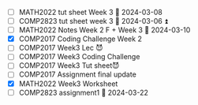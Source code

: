- [ ] MATH2022 tut sheet Week 3 📅 2024-03-08
- [ ] COMP2823 tut sheet week 3 📅 2024-03-06 ⏫ 
- [ ] MATH2022 Notes Week 2 F + Week 3 📅 2024-03-10
- [x] COMP2017 Coding Challenge Week 2
- [ ] COMP2017 Week3 Lec 😈
- [ ] COMP2017 Week3 Coding Challenge
- [ ] COMP2017 Week3 Tut sheet😈
- [ ] COMP2017 Assignment final update
- [x] MATH2022 Week3 Worksheet
- [ ] COMP2823 assignment1  📅 2024-03-22